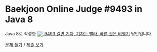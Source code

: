 # Baekjoon Online Judge #9493 in Java 8
Java 8로 작성한 [<img src="https://static.solved.ac/tier_small/3.svg" height="20" align="center">
9493 길면 기차, 기차는 빨라, 빠른 것은 비행기](https://www.acmicpc.net/problem/9493) 답안입니다.

[문제 풀기](https://www.acmicpc.net/problem/9493) /
[제출 보기](https://www.acmicpc.net/source/86735077)
